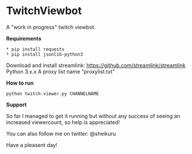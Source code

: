 # TwitchViewbot
A "work in progress" twitch viewbot.

**Requirements**

    * pip install requests
    * pip install jsonlib-python3
    
  Download and install streamlink: https://github.com/streamlink/streamlink
  Python 3.x.x
  A proxy list name "proxylist.txt"
   
**How to run**
 
    python twitch-viewer.py CHANNELNAME

**Support**

So far I managed to get it running but without any success of seeing an increased viewercount, so help is appreciated!

You can also follow me on twitter: @sheikuru

Have a pleasent day!

